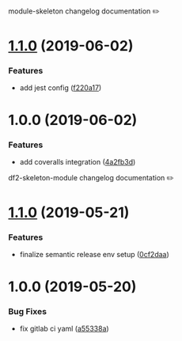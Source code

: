 module-skeleton changelog documentation ✏️

# [1.1.0](https://github.com/ciklum-digital/module-skeleton/compare/v1.0.0...v1.1.0) (2019-06-02)


### Features

* add jest config ([f220a17](https://github.com/ciklum-digital/module-skeleton/commit/f220a17))

# 1.0.0 (2019-06-02)


### Features

* add coveralls integration ([4a2fb3d](https://github.com/ciklum-digital/module-skeleton/commit/4a2fb3d))

df2-skeleton-module changelog documentation ✏️

# [1.1.0](https://gitlab.ciklum.net/df2-components/df2-module-skeleton/compare/v-r1.0.0...v-r1.1.0) (2019-05-21)


### Features

* finalize semantic release env setup ([0cf2daa](https://gitlab.ciklum.net/df2-components/df2-module-skeleton/commit/0cf2daa))

# 1.0.0 (2019-05-20)


### Bug Fixes

* fix gitlab ci yaml ([a55338a](https://gitlab.ciklum.net/df2-components/df2-module-skeleton/commit/a55338a))
